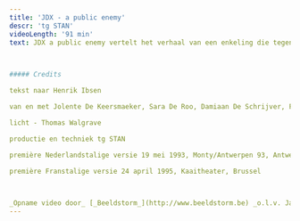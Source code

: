 ```yaml
---
title: 'JDX - a public enemy'
descr: 'tg STAN'
videoLength: '91 min'
text: JDX a public enemy vertelt het verhaal van een enkeling die tegenover een maatschappelijke en politieke meerderheid staat. Een dokter ontdekt dat het water in het nieuwe kuuroord ernstig vervuild is. Zijn broer, de burgemeester van de stad, weigert op te treden wegens de zware financiële gevolgen die dat zou hebben. Uiteindelijk wordt de dokter als een vijand van het volk gebrandmerkt, want de bevolking denkt dat haar welvaart bedreigd wordt. De rol van de media en de valkuilen van de democratie worden uitvoerig belicht. In agitpropstijl stelt de voorstelling het totaal gebrek aan oprechtheid in een democratie aan de kaak, het gesjoemel, de leugens en intimidatie, het bedrog van de bevolking en de onverdraagzaamheid.

‍

##### Credits

tekst naar Henrik Ibsen

van en met Jolente De Keersmaeker, Sara De Roo, Damiaan De Schrijver, Frank Vercruyssen en Natali Broods of Tine Embrechts of Annette Kouwenhoven of Stijn Van Opstal of Mieke Verdin

licht - Thomas Walgrave

productie en techniek tg STAN

première Nederlandstalige versie 19 mei 1993, Monty/Antwerpen 93, Antwerpen

première Franstalige versie 24 april 1995, Kaaitheater, Brussel

‍

_Opname video door_ [_Beeldstorm_](http://www.beeldstorm.be) _o.l.v. Jan Bosteels_
---
```

